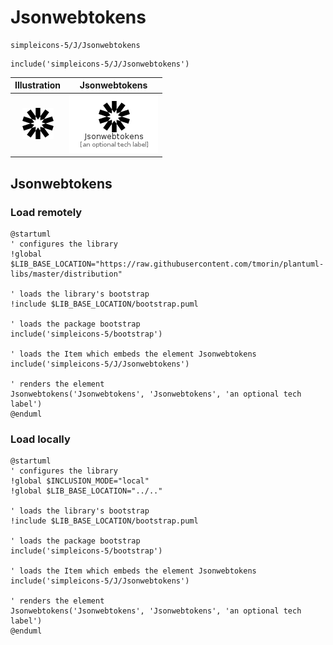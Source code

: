 # Jsonwebtokens


```text
simpleicons-5/J/Jsonwebtokens
```

```text
include('simpleicons-5/J/Jsonwebtokens')
```



| Illustration | Jsonwebtokens |
| :---: | :---: |
| ![illustration for Illustration](../../simpleicons-5/J/Jsonwebtokens.png) | ![illustration for Jsonwebtokens](../../simpleicons-5/J/Jsonwebtokens.Local.png) |




## Jsonwebtokens

### Load remotely
```plantuml
@startuml
' configures the library
!global $LIB_BASE_LOCATION="https://raw.githubusercontent.com/tmorin/plantuml-libs/master/distribution"

' loads the library's bootstrap
!include $LIB_BASE_LOCATION/bootstrap.puml

' loads the package bootstrap
include('simpleicons-5/bootstrap')

' loads the Item which embeds the element Jsonwebtokens
include('simpleicons-5/J/Jsonwebtokens')

' renders the element
Jsonwebtokens('Jsonwebtokens', 'Jsonwebtokens', 'an optional tech label')
@enduml
```

### Load locally
```plantuml
@startuml
' configures the library
!global $INCLUSION_MODE="local"
!global $LIB_BASE_LOCATION="../.."

' loads the library's bootstrap
!include $LIB_BASE_LOCATION/bootstrap.puml

' loads the package bootstrap
include('simpleicons-5/bootstrap')

' loads the Item which embeds the element Jsonwebtokens
include('simpleicons-5/J/Jsonwebtokens')

' renders the element
Jsonwebtokens('Jsonwebtokens', 'Jsonwebtokens', 'an optional tech label')
@enduml
```

